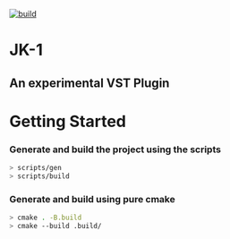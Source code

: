 [![build](https://github.com/Husenap/JK-1/actions/workflows/build.yml/badge.svg)](https://github.com/Husenap/JK-1/actions/workflows/build.yml)

# JK-1

## An experimental VST Plugin



# Getting Started

### Generate and build the project using the scripts
```bash
> scripts/gen
> scripts/build
```

### Generate and build using pure cmake
```bash
> cmake . -B.build
> cmake --build .build/
```
